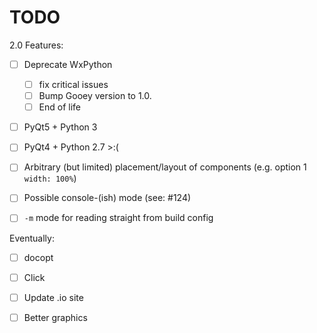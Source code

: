 TODO
====


2.0 Features: 

- [ ] Deprecate WxPython
   - [ ] fix critical issues 
   - [ ] Bump Gooey version to 1.0.  
   - [ ] End of life
- [ ] PyQt5 + Python 3
- [ ] PyQt4 + Python 2.7  >:(
- [ ] Arbitrary (but limited) placement/layout of components (e.g. option 1 `width: 100%`)
- [ ] Possible console-(ish) mode (see:  #124)
- [ ] `-m` mode for reading straight from build config 


Eventually: 

 - [ ] docopt
 - [ ] Click
 - [ ] Update .io site
 - [ ] Better graphics 
 
 
